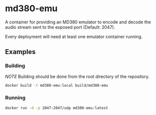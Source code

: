# md380-emu
A container for providing an MD380 emulator to encode and decode the audio 
stream sent to the exposed port (Default: 2047).

Every deployment will need at least one emulator container running.

## Examples
### Building
*NOTE* Building should be done from the root directory of the repository.

```bash
docker build -t md380-emu:local build/md380-emu
```

### Running
```bash
docker run -d -p 2047:2047/udp md380-emu:latest
```